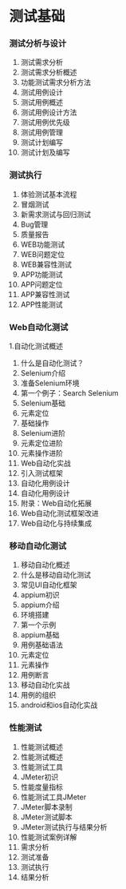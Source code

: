 # 测试基础

### 测试分析与设计
1. 测试需求分析
  1. 测试需求分析概述
  1. 功能测试需求分析方法
2. 测试用例设计
  1. 测试用例概述
  1. 测试用例设计方法
  1. 测试用例优先级
  1. 测试用例管理
3. 测试计划编写
  1. 测试计划及编写
### 测试执行
1. 体验测试基本流程
  1. 冒烟测试
  1. 新需求测试与回归测试
  1. Bug管理
  1. 质量报告
2. WEB功能测试
  1. WEB问题定位
  1. WEB兼容性测试
3. APP功能测试
  1. APP问题定位
  1. APP兼容性测试
  1. APP性能测试
### Web自动化测试
1.自动化测试概述
  1. 什么是自动化测试？
  1. Selenium介绍
  1. 准备Selenium环境
  1. 第一个例子：Search Selenium
2. Selenium基础
  2. 元素定位
  2. 基础操作
3. Selenium进阶
  1. 元素定位进阶
  1. 元素操作进阶
  1. Web自动化实战
4. 引入测试框架
  1. 自动化用例设计
  1. 自动化用例设计
5. 附录：Web自动化拓展
  1. Web自动化测试框架改进
  1. Web自动化与持续集成
### 移动自动化测试
1. 移动自动化概述
  1. 什么是移动自动化测试
  1. 常见UI自动化框架
2. appium初识
  1. appium介绍
  1. 环境搭建
  1. 第一个示例
3. appium基础
  1. 用例基础语法
  1. 元素定位
  1. 元素操作
  1. 用例断言
4. 移动自动化实战
  1. 用例的组织
  1. android和ios自动化实战
### 性能测试
1. 性能测试概述
  1. 性能测试概述
  1. 性能测试工具
  1. JMeter初识
  1. 性能度量指标
2. 性能测试工具JMeter
  1. JMeter脚本录制
  1. JMeter测试脚本
  1. JMeter测试执行与结果分析
3. 性能测试案例详解
  1. 需求分析
  1. 测试准备
  1. 测试执行
  1. 结果分析
